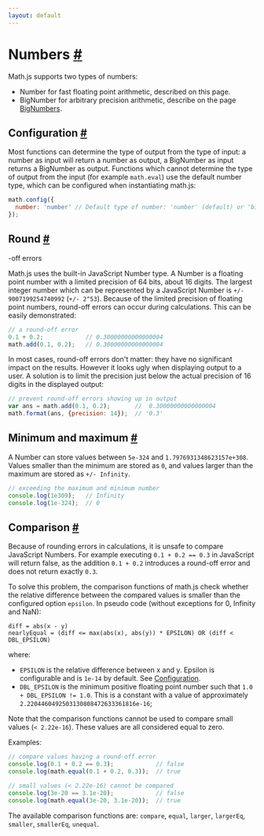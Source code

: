 ```yaml
---
layout: default
---
```


<h1 id="numbers">Numbers <a href="#numbers" title="Permalink">#</a></h1>

Math.js supports two types of numbers:

- Number for fast floating point arithmetic, described on this page.
- BigNumber for arbitrary precision arithmetic, describe on the page
  [BigNumbers](bignumbers.html).

<h2 id="configuration">Configuration <a href="#configuration" title="Permalink">#</a></h2>

Most functions can determine the type of output from the type of input:
a number as input will return a number as output, a BigNumber as input returns
a BigNumber as output. Functions which cannot determine the type of output
from the input (for example `math.eval`) use the default number type, which
can be configured when instantiating math.js:

```js
math.config({
  number: 'number' // Default type of number: 'number' (default) or 'bignumber'
});
```

<h2 id="round">Round <a href="#round" title="Permalink">#</a></h2>-off errors

Math.js uses the built-in JavaScript Number type. A Number is a floating point
number with a limited precision of 64 bits, about 16 digits. The largest integer
number which can be represented by a JavaScript Number
is `+/- 9007199254740992` (`+/- 2^53`). Because of the limited precision of
floating point numbers, round-off errors can occur during calculations.
This can be easily demonstrated:

```js
// a round-off error
0.1 + 0.2;            // 0.30000000000000004
math.add(0.1, 0.2);   // 0.30000000000000004
```

In most cases, round-off errors don't matter: they have no significant
impact on the results. However it looks ugly when displaying output to a user.
A solution is to limit the precision just below the actual precision of 16
digits in the displayed output:

```js
// prevent round-off errors showing up in output
var ans = math.add(0.1, 0.2);       //  0.30000000000000004
math.format(ans, {precision: 14});  // '0.3'
```

<h2 id="minimum-and-maximum">Minimum and maximum <a href="#minimum-and-maximum" title="Permalink">#</a></h2>

A Number can store values between `5e-324` and `1.7976931348623157e+308`.
Values smaller than the minimum are stored as `0`, and values larger than the
maximum are stored as `+/- Infinity`.

```js
// exceeding the maximum and minimum number
console.log(1e309);   // Infinity
console.log(1e-324);  // 0
```

<h2 id="comparison">Comparison <a href="#comparison" title="Permalink">#</a></h2>

Because of rounding errors in calculations, it is unsafe to compare JavaScript
Numbers. For example executing `0.1 + 0.2 == 0.3` in JavaScript will return
false, as the addition `0.1 + 0.2` introduces a round-off error and does not
return exactly `0.3`.

To solve this problem, the comparison functions of math.js check whether the
relative difference between the compared values is smaller than the configured
option `epsilon`. In pseudo code (without exceptions for 0, Infinity and NaN):

    diff = abs(x - y)
    nearlyEqual = (diff <= max(abs(x), abs(y)) * EPSILON) OR (diff < DBL_EPSILON)

where:

 - `EPSILON` is the relative difference between x and y. Epsilon is configurable
   and is `1e-14` by default. See [Configuration](../configuration.html).
 - `DBL_EPSILON` is the minimum positive floating point number such that
   `1.0 + DBL_EPSILON != 1.0`. This is a constant with a value of approximately
   `2.2204460492503130808472633361816e-16`;

Note that the comparison functions cannot be used to compare small values
(`< 2.22e-16`). These values are all considered equal to zero.

Examples:

```js
// compare values having a round-off error
console.log(0.1 + 0.2 == 0.3);            // false
console.log(math.equal(0.1 + 0.2, 0.3));  // true

// small values (< 2.22e-16) cannot be compared
console.log(3e-20 == 3.1e-20);            // false
console.log(math.equal(3e-20, 3.1e-20));  // true
```

The available comparison functions are: `compare`, `equal`, `larger`,
`largerEq`, `smaller`, `smallerEq`, `unequal`.
